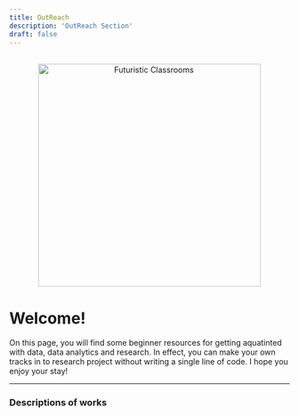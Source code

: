 ```yaml
---
title: OutReach
description: 'OutReach Section'
draft: false
---
```


<!-- add a line drop -->
<center>
&#x200B;
</center>

<center>
<img src="/images/outreach/fc1.jpg" alt="Futuristic Classrooms" style="width:400px;"/>
<!-- <img src="/images/outreach/fc1.jpg" alt="Futuristic Classrooms" width = "600" height = "600"/> -->

</center>

# Welcome! 

On this page, you will find some beginner resources for getting aquatinted with data, data analytics and research. In effect, you can make your own tracks in to research project without writing a single line of code. I hope you enjoy your stay!

---

### Descriptions of works
